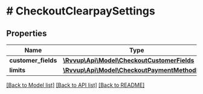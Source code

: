 # # CheckoutClearpaySettings

## Properties

Name | Type | Description | Notes
------------ | ------------- | ------------- | -------------
**customer_fields** | [**\Rvvup\Api\Model\CheckoutCustomerFields**](CheckoutCustomerFields.md) |  | [optional]
**limits** | [**\Rvvup\Api\Model\CheckoutPaymentMethodLimit**](CheckoutPaymentMethodLimit.md) |  | [optional]

[[Back to Model list]](../../README.md#models) [[Back to API list]](../../README.md#endpoints) [[Back to README]](../../README.md)
